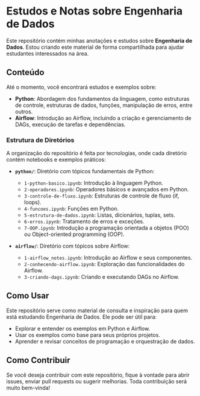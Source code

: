 # Estudos e Notas sobre Engenharia de Dados

Este repositório contém minhas anotações e estudos sobre **Engenharia de Dados**. Estou criando este material de forma compartilhada para ajudar estudantes interessados na área.

## Conteúdo

Até o momento, você encontrará estudos e exemplos sobre:

- **Python**: Abordagem dos fundamentos da linguagem, como estruturas de controle, estruturas de dados, funções, manipulação de erros, entre outros.
- **Airflow**: Introdução ao Airflow, incluindo a criação e gerenciamento de DAGs, execução de tarefas e dependências.

### Estrutura de Diretórios

A organização do repositório é feita por tecnologias, onde cada diretório contém notebooks e exemplos práticos:

- **`python/`**: Diretório com tópicos fundamentais de Python:
  - `1-python-basico.ipynb`: Introdução à linguagem Python.
  - `2-operadores.ipynb`: Operadores básicos e avançados em Python.
  - `3-controle-de-fluxo.ipynb`: Estruturas de controle de fluxo (if, loops).
  - `4-funcoes.ipynb`: Funções em Python.
  - `5-estrutura-de-dados.ipynb`: Listas, dicionários, tuplas, sets.
  - `6-erros.ipynb`: Tratamento de erros e exceções.
  - `7-OOP.ipynb`: Introdução a programação orientada a objetos (POO) ou Object-oriented programming (OOP).

- **`airflow/`**: Diretório com tópicos sobre Airflow:
  - `1-airflow_notes.ipynb`: Introdução ao Airflow e seus componentes.
  - `2-conhecendo-airflow.ipynb`: Exploração das funcionalidades do Airflow.
  - `3-criando-dags.ipynb`: Criando e executando DAGs no Airflow.

## Como Usar

Este repositório serve como material de consulta e inspiração para quem está estudando Engenharia de Dados. Ele pode ser útil para:

- Explorar e entender os exemplos em Python e Airflow.
- Usar os exemplos como base para seus próprios projetos.
- Aprender e revisar conceitos de programação e orquestração de dados.

## Como Contribuir

Se você deseja contribuir com este repositório, fique à vontade para abrir issues, enviar pull requests ou sugerir melhorias. Toda contribuição será muito bem-vinda!
